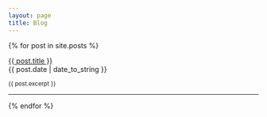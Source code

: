 ```yaml
---
layout: page
title: Blog
---
```


{% for post in site.posts %}
<div>
	<div><a href="{{ post.url }}">{{ post.title }}</a></div>
	<span class="post-date">{{ post.date | date_to_string }}</span>
	<p><small>{{ post.excerpt }}</small></p>
</div>
<hr />
{% endfor %}